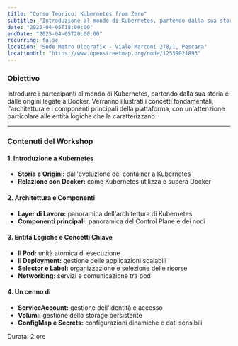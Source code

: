 ```yaml
---
title: "Corso Teorico: Kubernetes from Zero"
subtitle: "Introduzione al mondo di Kubernetes, partendo dalla sua storia e dalle origini legate a Docker. Con Matteo Antonio Augelli"
date: "2025-04-05T18:00:00"
endDate: "2025-04-05T20:00:00"
recurring: false
location: "Sede Metro Olografix - Viale Marconi 278/1, Pescara"
locationUrl: "https://www.openstreetmap.org/node/12539021893"
---
```


### **Obiettivo**  
Introdurre i partecipanti al mondo di Kubernetes, partendo dalla sua storia e dalle origini legate a Docker. Verranno illustrati i concetti fondamentali, l'architettura e i componenti principali della piattaforma, con un'attenzione particolare alle entità logiche che la caratterizzano.  

---

### **Contenuti del Workshop**  

#### **1. Introduzione a Kubernetes**  

- **Storia e Origini:** dall'evoluzione dei container a Kubernetes  
- **Relazione con Docker:** come Kubernetes utilizza e supera Docker  

#### **2. Architettura e Componenti**  

- **Layer di Lavoro:** panoramica dell'architettura di Kubernetes  
- **Componenti principali:** panoramica del Control Plane e dei nodi  

#### **3. Entità Logiche e Concetti Chiave**  

- **Il Pod:** unità atomica di esecuzione  
- **Il Deployment:** gestione delle applicazioni scalabili  
- **Selector e Label:** organizzazione e selezione delle risorse  
- **Networking:** servizi e comunicazione tra pod  

#### **4. Un cenno di**  

- **ServiceAccount:** gestione dell'identità e accesso  
- **Volumi:** gestione dello storage persistente  
- **ConfigMap e Secrets:** configurazioni dinamiche e dati sensibili  

Durata: 2 ore